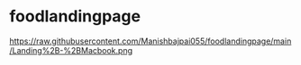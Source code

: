 # foodlandingpage

https://raw.githubusercontent.com/Manishbajpai055/foodlandingpage/main/Landing%2B-%2BMacbook.png
